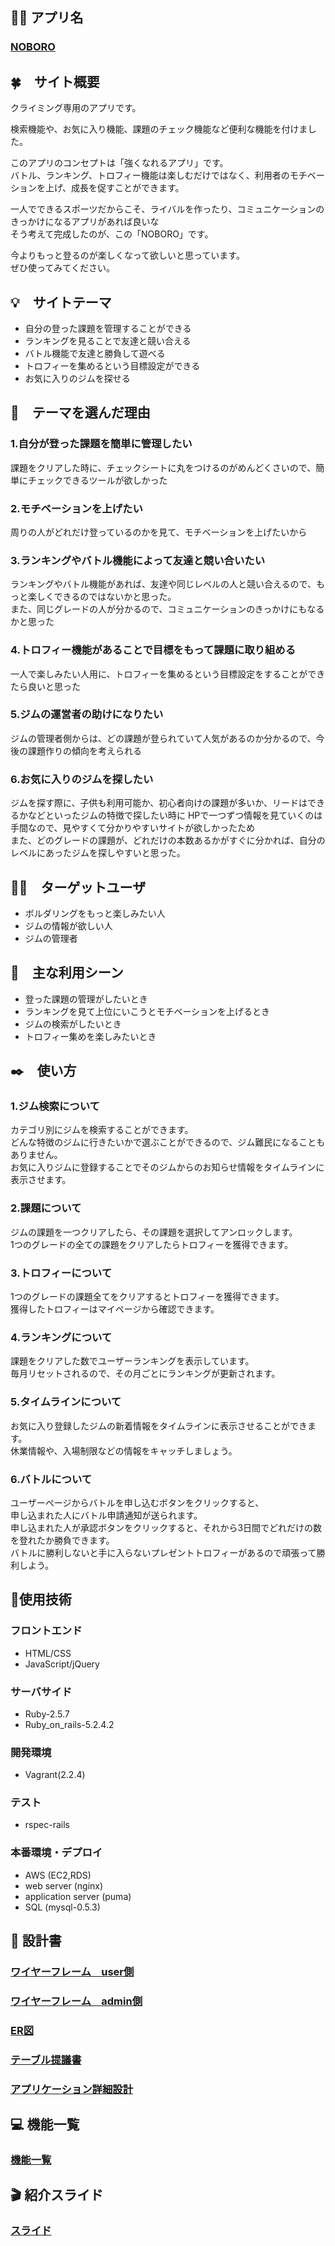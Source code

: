 ## 🧗‍♀️ アプリ名
### [NOBORO](http://noboro.work/)

## 🍀　サイト概要
クライミング専用のアプリです。<br>

検索機能や、お気に入り機能、課題のチェック機能など便利な機能を付けました。<br>

このアプリのコンセプトは「強くなれるアプリ」です。<br>
バトル、ランキング、トロフィー機能は楽しむだけではなく、利用者のモチベーションを上げ、成長を促すことができます。<br>

一人でできるスポーツだからこそ、ライバルを作ったり、コミュニケーションのきっかけになるアプリがあれば良いな<br>
そう考えて完成したのが、この「NOBORO」です。<br>

今よりもっと登るのが楽しくなって欲しいと思っています。<br>
ぜひ使ってみてください。<br>


## 💡　サイトテーマ
- 自分の登った課題を管理することができる
- ランキングを見ることで友達と競い合える
- バトル機能で友達と勝負して遊べる
- トロフィーを集めるという目標設定ができる
- お気に入りのジムを探せる

## 👀　テーマを選んだ理由

### 1.自分が登った課題を簡単に管理したい
課題をクリアした時に、チェックシートに丸をつけるのがめんどくさいので、簡単にチェックできるツールが欲しかった
### 2.モチベーションを上げたい
周りの人がどれだけ登っているのかを見て、モチベーションを上げたいから
### 3.ランキングやバトル機能によって友達と競い合いたい
ランキングやバトル機能があれば、友達や同じレベルの人と競い合えるので、もっと楽しくできるのではないかと思った。<br>
また、同じグレードの人が分かるので、コミュニケーションのきっかけにもなるかと思った
### 4.トロフィー機能があることで目標をもって課題に取り組める
一人で楽しみたい人用に、トロフィーを集めるという目標設定をすることができたら良いと思った
### 5.ジムの運営者の助けになりたい
ジムの管理者側からは、どの課題が登られていて人気があるのか分かるので、今後の課題作りの傾向を考えられる
### 6.お気に入りのジムを探したい
ジムを探す際に、子供も利用可能か、初心者向けの課題が多いか、リードはできるかなどといったジムの特徴で探したい時に
HPで一つずつ情報を見ていくのは手間なので、見やすくて分かりやすいサイトが欲しかったため
<br>
また、どのグレードの課題が、どれだけの本数あるかがすぐに分かれば、自分のレベルにあったジムを探しやすいと思った。



## 🙋‍♀️　ターゲットユーザ
- ボルダリングをもっと楽しみたい人
- ジムの情報が欲しい人
- ジムの管理者

## 💪　主な利用シーン
- 登った課題の管理がしたいとき
- ランキングを見て上位にいこうとモチベーションを上げるとき
- ジムの検索がしたいとき
- トロフィー集めを楽しみたいとき

## ✒️　使い方

### 1.ジム検索について
カテゴリ別にジムを検索することができます。<br>
どんな特徴のジムに行きたいかで選ぶことができるので、ジム難民になることもありません。<br>
お気に入りジムに登録することでそのジムからのお知らせ情報をタイムラインに表示させます。<br>

### 2.課題について
ジムの課題を一つクリアしたら、その課題を選択してアンロックします。<br>
1つのグレードの全ての課題をクリアしたらトロフィーを獲得できます。

### 3.トロフィーについて
1つのグレードの課題全てをクリアするとトロフィーを獲得できます。<br>
獲得したトロフィーはマイページから確認できます。

### 4.ランキングについて
課題をクリアした数でユーザーランキングを表示しています。<br>
毎月リセットされるので、その月ごとにランキングが更新されます。

### 5.タイムラインについて
お気に入り登録したジムの新着情報をタイムラインに表示させることができます。<br>
休業情報や、入場制限などの情報をキャッチしましょう。

### 6.バトルについて
ユーザーページからバトルを申し込むボタンをクリックすると、<br>
申し込まれた人にバトル申請通知が送られます。<br>
申し込まれた人が承認ボタンをクリックすると、それから3日間でどれだけの数を登れたか勝負できます。<br>
バトルに勝利しないと手に入らないプレゼントトロフィーがあるので頑張って勝利しよう。

## 🔧使用技術
### フロントエンド
- HTML/CSS<br>
- JavaScript/jQuery<br>
### サーバサイド
- Ruby-2.5.7<br>
- Ruby_on_rails-5.2.4.2
### 開発環境
- Vagrant(2.2.4)<br>
### テスト
- rspec-rails
### 本番環境・デプロイ
- AWS (EC2,RDS)<br>
- web server (nginx)<br>
- application server (puma)<br>
- SQL (mysql-0.5.3)

## 📃 設計書
### [ワイヤーフレーム　user側](https://drive.google.com/file/d/1EYJ_Tr6NmMoKJcZVwmTYLYZ9u4tLszQg/view?usp=sharing)
### [ワイヤーフレーム　admin側](https://app.diagrams.net/#G1GQshFpEhRTq3xialP9dOQHu8DJ1hrjtE)
### [ER図](https://app.diagrams.net/#G1wzUQNLwBpJw6pwcnkBhbnAf4EVFQD2om)
### [テーブル提議書](https://docs.google.com/spreadsheets/d/1NkqBkop23iWMGou29T9cCjX-nU4dwcR6I1jlKRXh_2k/edit#gid=313609131)
### [アプリケーション詳細設計](https://docs.google.com/spreadsheets/d/1NkqBkop23iWMGou29T9cCjX-nU4dwcR6I1jlKRXh_2k/edit?usp=sharing)
## 💻 機能一覧
### [機能一覧](https://docs.google.com/spreadsheets/d/1NkqBkop23iWMGou29T9cCjX-nU4dwcR6I1jlKRXh_2k/edit?usp=sharing)
## 🎬 紹介スライド
### [スライド](https://docs.google.com/presentation/d/1dPJJB2LMnevF2OM1cQhAQ6PJuSgSALxnN2etm1Ho_z8/edit?usp=sharing)